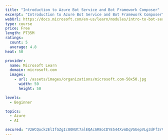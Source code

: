 ```yaml
---
title: "Introduction to Azure Bot Service and Bot Framework Composer"
excerpt: "Introduction to Azure Bot Service and Bot Framework Composer"
webUrl: https://docs.microsoft.com/en-us/learn/modules/intro-to-bot-service-bot-framework-composer/
type: course
price: Free
length: PT35M
ratings:
  count: 5
  average: 4.8
heat: 50

provider:
  name: Microsoft Learn
  domain: microsoft.com
  images:
    - url: /assets/images/organizations/microsoft.com-50x50.jpg
      width: 50
      height: 50

levels:
  - Beginner

topics:
  - Azure
  - AI

secured: "V2WCQock2ElIfGZgIc80NUt7alEQAcAR8oCDYE544XvmDqVGUepVLg3dFf3rVOApJ4SXqz51LSdh1VNWcZjWNztirK96xrcikr0pKrgMvYZAUgVNpA2bYHg3HLkpeFN29pvvuJ0svmAJ7ooSmmH638AuTSGh5m1IlSO5KUDomHVdtWyC6CAmqSAyf0Z7cXwU1LkHy8lBrZHuV1cCbP26m0V+jSrurgB2f+WUZri2Sl3EPwmzyCsDYBEWixiXgwgVFOaQr/4sPpG9jj83xOtCXhmVtgrU4h5pc9f/62sIrOnrhd0Y73O7wmzDo3024BmRBe6tkOpZo8DIR6V8MUfRe5B4mel7DfryzYFCGWI3EBQFklDghrLVDbC2O2KyJh+6N0tG0Ot/G5XCdjNaeYay/byR2/SZIpkadCY9cViUeiQ=;ldATgrJEwHCdc07qnyYVJA=="
---
```


